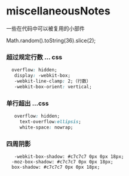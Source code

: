 # miscellaneousNotes

一些在代码中可以被复用的小部件


 Math.random().toString(36).slice(2);
 
 ### 超过规定行数 … css
 
 ```css
   overflow: hidden;
    display: -webkit-box;
    -webkit-line-clamp: 2;（行数）
    -webkit-box-orient: vertical;
 ```
 
 ###  单行超出 …css
 ```css
  	overflow: hidden;
      text-overflow:ellipsis;
      white-space: nowrap;
 
 ```

### 四周阴影

```
   -webkit-box-shadow: #c7c7c7 0px 0px 18px;
  -moz-box-shadow: #c7c7c7 0px 0px 18px;
  box-shadow: #c7c7c7 0px 0px 18px;

```
